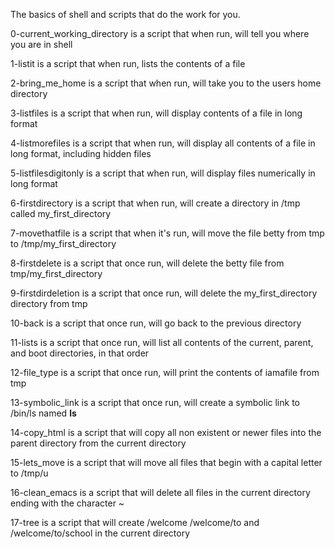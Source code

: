 The basics of shell and scripts that do the work for you.

0-current_working_directory is a script that when run, will tell you where you are in shell

1-listit is a script that when run, lists the contents of a file

2-bring_me_home is a script that when run, will take you to the users home directory

3-listfiles is a script that when run, will display contents of a file in long format

4-listmorefiles is a script that when run, will display all contents of a file in long format, including hidden files

5-listfilesdigitonly is a script that when run, will display files numerically in long format

6-firstdirectory is a script that when run, will create a directory in /tmp called my_first_directory

7-movethatfile is a script that when it's run, will move the file betty from tmp to /tmp/my_first_directory

8-firstdelete is a script that once run, will delete the betty file from tmp/my_first_directory

9-firstdirdeletion is a script that once run, will delete the my_first_directory directory from tmp

10-back is a script that once run, will go back to the previous directory

11-lists is a script that once run, will list all contents of the current, parent, and boot directories, in that order

12-file_type is a script that once run, will print the contents of iamafile from tmp

13-symbolic_link is a script that once run, will create a symbolic link to /bin/ls named __ls__

14-copy_html is a script that will copy all non existent or newer files into the parent directory from the current directory

15-lets_move is a script that will move all files that begin with a capital letter to /tmp/u

16-clean_emacs is a script that will delete all files in the current directory ending with the character ~

17-tree is a script that will create /welcome /welcome/to and /welcome/to/school in the current directory